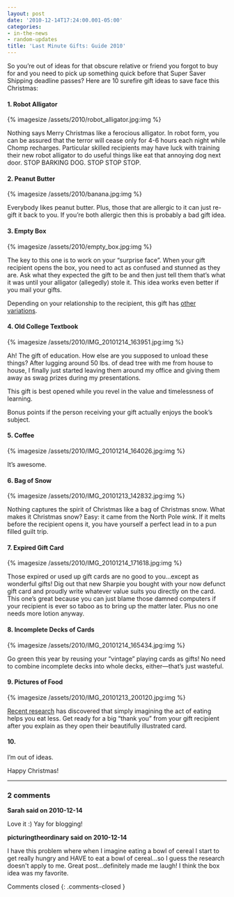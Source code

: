 ```yaml
---
layout: post
date: '2010-12-14T17:24:00.001-05:00'
categories:
- in-the-news
- random-updates
title: 'Last Minute Gifts: Guide 2010'
---
```


So you’re out of ideas for that obscure relative or friend you forgot to buy for and you need to pick up something quick before that Super Saver Shipping deadline passes? Here are 10 surefire gift ideas to save face this Christmas:

#### 1. Robot Alligator

{% imagesize /assets/2010/robot_alligator.jpg:img %}

Nothing says Merry Christmas like a ferocious alligator. In robot form, you can be assured that the terror will cease only for 4-6 hours each night while Chomp recharges. Particular skilled recipients may have luck with training their new robot alligator to do useful things like eat that annoying dog next door. STOP BARKING DOG. STOP STOP STOP.  

#### 2. Peanut Butter

{% imagesize /assets/2010/banana.jpg:img %}

Everybody likes peanut butter. Plus, those that are allergic to it can just re-gift it back to you. If you’re both allergic then this is probably a bad gift idea.  

#### 3. Empty Box

{% imagesize /assets/2010/empty_box.jpg:img %}

The key to this one is to work on your “surprise face”. When your gift recipient opens the box, you need to act as confused and stunned as they are. Ask what they expected the gift to be and then just tell them that’s what it was until your alligator (allegedly) stole it. This idea works even better if you mail your gifts.

Depending on your relationship to the recipient, this gift has [other variations](http://www.youtube.com/watch?v=WhwbxEfy7fg).  

#### 4. Old College Textbook

{% imagesize /assets/2010/IMG_20101214_163951.jpg:img %}

Ah! The gift of education. How else are you supposed to unload these things? After lugging around 50 lbs. of dead tree with me from house to house, I finally just started leaving them around my office and giving them away as swag prizes during my presentations.

This gift is best opened while you revel in the value and timelessness of learning. 

Bonus points if the person receiving your gift actually enjoys the book’s subject.  

#### 5. Coffee

{% imagesize /assets/2010/IMG_20101214_164026.jpg:img %}

It’s awesome.  

#### 6. Bag of Snow

{% imagesize /assets/2010/IMG_20101213_142832.jpg:img %}

Nothing captures the spirit of Christmas like a bag of Christmas snow. What makes it Christmas snow? Easy: it came from the North Pole *wink*. If it melts before the recipient opens it, you have yourself a perfect lead in to a pun filled guilt trip.  

#### 7. Expired Gift Card

{% imagesize /assets/2010/IMG_20101214_171618.jpg:img %}

Those expired or used up gift cards are no good to you...except as wonderful gifts! Dig out that new Sharpie you bought with your now defunct gift card and proudly write whatever value suits you directly on the card. This one’s great because you can just blame those damned computers if your recipient is ever so taboo as to bring up the matter later. Plus no one needs more lotion anyway.  

#### 8. Incomplete Decks of Cards

{% imagesize /assets/2010/IMG_20101214_165434.jpg:img %}

Go green this year by reusing your “vintage” playing cards as gifts! No need to combine incomplete decks into whole decks, either—that’s just wasteful.  

#### 9. Pictures of Food

{% imagesize /assets/2010/IMG_20101213_200120.jpg:img %}

[Recent research](http://www.livescience.com/health/imagining-food-to-eat-less-101209.html) has discovered that simply imagining the act of eating helps you eat less. Get ready for a big “thank you” from your gift recipient after you explain as they open their beautifully illustrated card.  

#### 10.

I’m out of ideas.

Happy Christmas!

---

### 2 comments

**Sarah said on 2010-12-14**

Love it :)  Yay for blogging!

**picturingtheordinary said on 2010-12-14**

I have this problem where when I imagine eating a bowl of cereal I start to get really hungry and HAVE to eat a bowl of cereal...so I guess the research doesn't apply to me. Great post...definitely made me laugh! I think the box idea was my favorite.

Comments closed
{: .comments-closed }